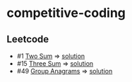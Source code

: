 ﻿# competitive-coding

## Leetcode
- #1 [Two Sum](https://leetcode.com/problems/two-sum/) => [solution](https://github.com/anoopraju31/competitive-coding/tree/main/leetcode/1_TwoSum)
- #15 [Three Sum](https://leetcode.com/problems/3sum/description/) => [solution](https://github.com/anoopraju31/competitive-coding/tree/main/leetcode/15_3Sum)
- #49 [Group Anagrams](https://leetcode.com/problems/group-anagrams/description/) => [solution](https://github.com/anoopraju31/competitive-coding/tree/main/leetcode/49_groupAnagram) 
